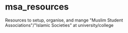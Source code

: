 # msa_resources
Resources to setup, organise, and mange "Muslim Student Associations"/"Islamic Societies" at university/college

